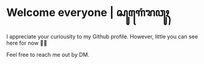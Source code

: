 # Welcome everyone | ꦱꦸꦒꦺꦁꦫꦮꦸꦃ


I appreciate your curiousity to my Github profile.
However, little you can see here for now 🙏🏾

Feel free to reach me out by DM.
